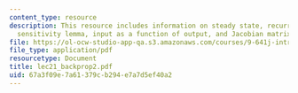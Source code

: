 ```yaml
---
content_type: resource
description: This resource includes information on steady state, recurrent backpropagation,
  sensitivity lemma, input as a function of output, and Jacobian matrix.
file: https://ol-ocw-studio-app-qa.s3.amazonaws.com/courses/9-641j-introduction-to-neural-networks-spring-2005/67a3f09e7a61379cb294e7a7d5ef40a2_lec21_backprop2.pdf
file_type: application/pdf
resourcetype: Document
title: lec21_backprop2.pdf
uid: 67a3f09e-7a61-379c-b294-e7a7d5ef40a2
---
```

